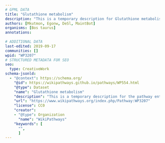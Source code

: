 ```yaml
---
# GPML DATA
title: "Glutathione metabolism"
description: "This is a temporary description for Glutathione metabolism"
authors: [Mkutmon, Egonw, DeSl, MaintBot]
organisms: [Bos taurus]
annotations:
  
# ADDITIONAL DATA
last-edited: 2019-09-17
communities: []
wpid: "WP3207"
# STRUCTURED METADATA FOR SEO
seo:
  type: CreativeWork
schema-jsonld:
  - "@context": https://schema.org/
    "@id": https://wikipathways.github.io/pathways/WP554.html
    "@type": Dataset
    "name": "Glutathione metabolism"
    "description": "This is a temporary description for the pathway entitled: Glutathione metabolism"
    "url": "https://www.wikipathways.org/index.php/Pathway:WP3207"
    "license": CC0
    "creator":
    - "@type": Organization
      "name": "WikiPathways"
    "keywords": [
      "",
      ]
---
```

